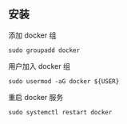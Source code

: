 ## 安装

添加 docker 组

```
sudo groupadd docker
```

用户加入 docker 组

```
sudo usermod -aG docker ${USER}
```

重启 docker 服务

```
sudo systemctl restart docker
```

